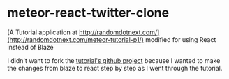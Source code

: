 # meteor-react-twitter-clone

[A Tutorial application at http://randomdotnext.com/](http://randomdotnext.com/meteor-tutorial-p1/) modified for using React instead of Blaze

I didn't want to fork the [tutorial's github project](https://github.com/ruler88/twitterClone) because I wanted to make the changes from blaze to react step by step as I went through the tutorial.
